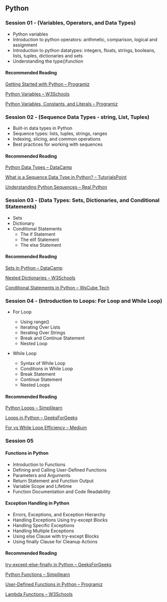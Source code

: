 ## Python 

### Session 01 - (Variables, Operators, and Data Types)

* Python variables
* Introduction to python operators: arithmetic, comparison, logical and assignment
* Introduction to python datatypes: integers, floats, strings, booleans, lists, tuples, dictionaries and sets
* Understanding the type()function

#### Recommended Reading

[Getting Started with Python – Programiz](https://www.programiz.com/python-programming/getting-started)

[Python Variables – W3Schools](https://www.w3schools.com/python/python_variables.asp)

[Python Variables, Constants, and Literals – Programiz](https://www.programiz.com/python-programming/variables-constants-literals)
  

### Session 02 - (Sequence Data Types - string, List, Tuples)

- Built-in data types in Python
- Sequence types: lists, tuples, strings, ranges
- Indexing, slicing, and common operations
- Best practices for working with sequences

####  Recommended Reading

[Python Data Types – DataCamp](https://www.datacamp.com/blog/python-data-types)

[What is a Sequence Data Type in Python? – TutorialsPoint](https://www.tutorialspoint.com/What-is-a-sequence-data-type-in-Python)

[Understanding Python Sequences – Real Python](https://realpython.com/python-sequences/)

### Session 03 - (Data Types: Sets, Dictionaries, and Conditional Statements)

- Sets
- Dictionary
- Conditional Statements
  - The if Statement
  - The elif Statement
  - The else Statement

#### Recommended Reading

[Sets in Python – DataCamp](https://www.datacamp.com/tutorial/sets-in-python)  

[Nested Dictionaries – W3Schools](https://www.w3schools.com/python/python_dictionaries_nested.asp)  

[Conditional Statements in Python – WsCube Tech](https://www.wscubetech.com/resources/python/conditional-statements)  

### Session 04 - (Introduction to Loops: For Loop and While Loop)

- For Loop
  - Using range()
  - Iterating Over Lists
  - Iterating Over Strings
  - Break and Continue Statement
  - Nested Loop

-  While Loop
   - Syntax of While Loop
   - Conditions in While Loop
   - Break Statement
   - Continue Statement
   - Nested Loops

#### Recommended Reading

[Python Loops – Simplilearn](https://www.simplilearn.com/tutorials/python-tutorial/python-loops)  

[Loops in Python – GeeksForGeeks](https://www.geeksforgeeks.org/python/loops-in-python/)  

[For vs While Loop Efficiency – Medium](https://medium.com/@firdausauliafaza/exploring-speed-eficiency-a-comparative-analysis-of-for-and-while-loops-in-python-f3dab75d57a7)


### Session 05

#### Functions in Python

- Introduction to Functions
- Defining and Calling User-Defined Functions
- Parameters and Arguments
- Return Statement and Function Output
- Variable Scope and Lifetime
- Function Documentation and Code Readability

#### Exception Handling in Python

- Errors, Exceptions, and Exception Hierarchy
- Handling Exceptions Using try-except Blocks
- Handling Specific Exceptions
- Handling Multiple Exceptions
- Using else Clause with try-except Blocks
- Using finally Clause for Cleanup Actions

#### Recommended Reading

[try-except-else-finally in Python – GeeksForGeeks](https://www.geeksforgeeks.org/python/try-except-else-and-finally-in-python/)

[Python Functions – Simplilearn](https://www.simplilearn.com/tutorials/python-tutorial/python-functions)

[User-Defined Functions in Python – Programiz](https://www.programiz.com/python-programming/function)

[Lambda Functions – W3Schools](https://www.w3schools.com/python/python_lambda.asp)


